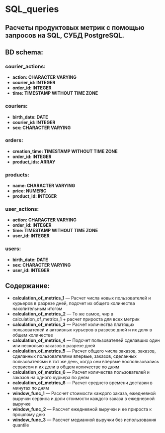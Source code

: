 # SQL_queries
## __Расчеты продуктовых метрик с помощью запросов на SQL, СУБД PostgreSQL.__

## __BD schema:__
### __courier_actions:__
* __action: CHARACTER VARYING__
* __courier_id: INTEGER__
* __order_id: INTEGER__
* __time: TIMESTAMP WITHOUT TIME ZONE__
### __couriers:__
* __birth_date: DATE__
* __courier_id: INTEGER__
* __sex: CHARACTER VARYING__
### __orders:__
* __creation_time: TIMESTAMP WITHOUT TIME ZONE__
* __order_id: INTEGER__
* __product_ids: ARRAY__
### __products:__
* __name: CHARACTER VARYING__
* __price: NUMERIC__
* __product_id: INTEGER__
### __user_actions:__
* __action: CHARACTER VARYING__
* __order_id: INTEGER__
* __time: TIMESTAMP WITHOUT TIME ZONE__
* __user_id: INTEGER__
### __users:__
* __birth_date: DATE__
* __sex: CHARACTER VARYING__
* __user_id: INTEGER__

## __Содержание__:
* __calculation_of_metrics_1__ — Расчет числа новых пользователей и курьеров в разрезе дней, подсчет их общего количества накопительным итогом
* __calculation_of_metrics_2__ — То же самое, чир в calculation_of_metrics_1 + расчет прироста для всех метрик
* __calculation_of_metrics_3__ — Расчет количества платящих пользователей и актвивных курьеров в разрезе дней и их доля в общем количестве
* __calculation_of_metrics_4__ — Подсчет пользователей сделавших один или несколько заказов в разрезе дней
* __calculation_of_metrics_5__ — Расчет общего числа заказов, заказов, сделанных пользователями впервые, заказов, сделанных пользователями в тот же день, когда они впервые воспользовались сервисом и их доли в общем количестве по дням
* __calculation_of_metrics_6__ — Расчет количества пользователей и заказов на одного курьера по дням 
* __calculation_of_metrics_6__ — Расчет среднего времени доставки в минутах по дням
* __window_func_1__ — Рассчет стоимости каждого заказа, ежедневной выручки сервиса и доли стоимости каждого заказа в ежедневной выручке
* __window_func_2__ — Рассчет ежедневной выручки и ее прироста к прошлому дню
* __window_func_3__ — Рассчет медианной выручки без использования quantile
 
